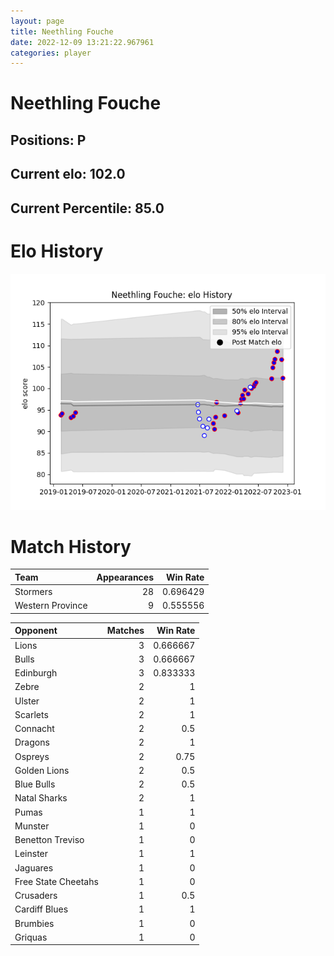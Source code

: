```yaml
---  
layout: page  
title: Neethling Fouche  
date: 2022-12-09 13:21:22.967961  
categories: player  
---
```

# Neethling Fouche

## Positions: P

## Current elo: 102.0

## Current Percentile: 85.0

# Elo History


![elo history](history_NeethlingFouche.png)
# Match History


| Team             |   Appearances |   Win Rate |
|:-----------------|--------------:|-----------:|
| Stormers         |            28 |   0.696429 |
| Western Province |             9 |   0.555556 |

| Opponent            |   Matches |   Win Rate |
|:--------------------|----------:|-----------:|
| Lions               |         3 |   0.666667 |
| Bulls               |         3 |   0.666667 |
| Edinburgh           |         3 |   0.833333 |
| Zebre               |         2 |   1        |
| Ulster              |         2 |   1        |
| Scarlets            |         2 |   1        |
| Connacht            |         2 |   0.5      |
| Dragons             |         2 |   1        |
| Ospreys             |         2 |   0.75     |
| Golden Lions        |         2 |   0.5      |
| Blue Bulls          |         2 |   0.5      |
| Natal Sharks        |         2 |   1        |
| Pumas               |         1 |   1        |
| Munster             |         1 |   0        |
| Benetton Treviso    |         1 |   0        |
| Leinster            |         1 |   1        |
| Jaguares            |         1 |   0        |
| Free State Cheetahs |         1 |   0        |
| Crusaders           |         1 |   0.5      |
| Cardiff Blues       |         1 |   1        |
| Brumbies            |         1 |   0        |
| Griquas             |         1 |   0        |